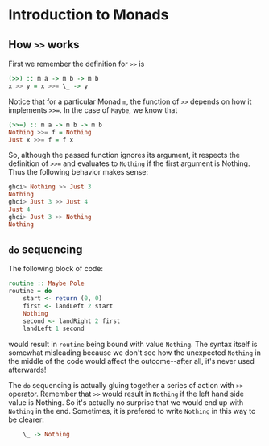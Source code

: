 # Introduction to Monads

## How `>>` works

First we remember the definition for `>>` is
```haskell
(>>) :: m a -> m b -> m b
x >> y = x >>= \_ -> y
```
Notice that for a particular Monad `m`, the function of `>>` depends on how it 
implements `>>=`. In the case of `Maybe`, we know that
```haskell
(>>=) :: m a -> m b -> m b
Nothing >>= f = Nothing
Just x >>= f = f x
```
So, although the passed function ignores its argument, it respects the definition
of `>>=` and evaluates to `Nothing` if the first argument is Nothing. Thus the following behavior makes sense:
```haskell
ghci> Nothing >> Just 3
Nothing
ghci> Just 3 >> Just 4
Just 4
ghci> Just 3 >> Nothing
Nothing
```
## `do` sequencing

The following block of code:
```haskell
routine :: Maybe Pole
routine = do
    start <- return (0, 0)
    first <- landLeft 2 start
    Nothing
    second <- landRight 2 first
    landLeft 1 second
```
would result in `routine` being bound with value `Nothing`. The syntax itself is
somewhat misleading because we don't see how the unexpected `Nothing` in the middle
of the code would affect the outcome--after all, it's never used afterwards!

The `do` sequencing is actually gluing together a series of action with `>>`
operator. Remember that `>>` would result in `Nothing` if the left hand side value
is Nothing. So it's actually no surprise that we would end up with `Nothing` in the
end. Sometimes, it is prefered to write `Nothing` in this way to be clearer:
```haskell
    \_ -> Nothing
```

